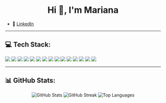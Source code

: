 <!-- README.md -->

<h1 align="center">Hi 👋, I'm Mariana</h1>

- 🔗 [LinkedIn](https://www.linkedin.com/in/mariana-cadena-moreno-384524294/)  

---

## 💻 Tech Stack:

<p align="left">
  <img src="https://img.shields.io/badge/JavaScript-F7DF1E?style=flat&logo=javascript&logoColor=black" />
  <img src="https://img.shields.io/badge/Python-3776AB?style=flat&logo=python&logoColor=white" />
  <img src="https://img.shields.io/badge/Keras-red?style=flat&logo=keras" />
  <img src="https://img.shields.io/badge/Numpy-%23013243.svg?style=flat&logo=numpy&logoColor=white" />
  <img src="https://img.shields.io/badge/Pandas-%23150458.svg?style=flat&logo=pandas&logoColor=white" />
  <img src="https://img.shields.io/badge/PyTorch-EE4C2C?style=flat&logo=PyTorch&logoColor=white" />
  <img src="https://img.shields.io/badge/scikit--learn-F7931E?style=flat&logo=scikit-learn&logoColor=white" />
  <img src="https://img.shields.io/badge/SciPy-8CAAE6?style=flat&logo=scipy&logoColor=white" />
  <img src="https://img.shields.io/badge/TensorFlow-FF6F00?style=flat&logo=tensorflow&logoColor=white" />
  <img src="https://img.shields.io/badge/HTML5-E34F26?style=flat&logo=html5&logoColor=white" />
  <img src="https://img.shields.io/badge/C++-00599C?style=flat&logo=c%2B%2B&logoColor=white" />
  <img src="https://img.shields.io/badge/CSS3-%231572B6.svg?style=flat&logo=css3&logoColor=white" />
  <img src="https://img.shields.io/badge/R-276DC3?style=flat&logo=r&logoColor=white" />
  <img src="https://img.shields.io/badge/Google%20Cloud-4285F4?style=flat&logo=google-cloud&logoColor=white" />
  <img src="https://img.shields.io/badge/React-20232A?style=flat&logo=react&logoColor=61DAFB" />


</p>

---

## 📊 GitHub Stats:

<p align="center">
  <img src="https://github-readme-stats.vercel.app/api?username=ullaimlu&show_icons=true&theme=tokyonight" alt="GitHub Stats" />
  <img src="https://github-readme-streak-stats.herokuapp.com/?user=ullaimlu&theme=tokyonight" alt="GitHub Streak" />
  <img src="https://github-readme-stats.vercel.app/api/top-langs/?username=ullaimlu&layout=compact&theme=tokyonight" alt="Top Languages" />
</p>


